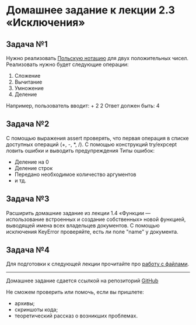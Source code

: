 # Домашнее задание к лекции 2.3 «Исключения»

## Задача №1

Нужно
реализовать [Польскую нотацию](https://ru.wikipedia.org/wiki/%D0%9F%D0%BE%D0%BB%D1%8C%D1%81%D0%BA%D0%B0%D1%8F_%D0%BD%D0%BE%D1%82%D0%B0%D1%86%D0%B8%D1%8F)
для двух положительных чисел.
Реализовать нужно будет следующие операции:

1. Сложение
2. Вычитание
3. Умножение
4. Деление

Например, пользователь вводит: + 2 2
Ответ должен быть: 4

## Задача №2

С помощью выражения assert проверять, что первая операция в списке доступных операций (+, -, *, /).
С помощью конструкций try/expcept ловить ошибки и выводить предупреждения
Типы ошибок:

- Деление на 0
- Деление строк
- Передано необходимое количество аргументов
- и тд.

## Задача №3

Расширить домашние задание из лекции 1.4 «Функции — использование встроенных и создание собственных» новой функцией,
выводящей имена всех владельцев документов. С помощью исключения KeyError проверяйте, есть ли поле "name" у документа.

## Задача №4

Для подготовки к следующей лекции прочитайте
про [работу с файлами](https://pythonworld.ru/tipy-dannyx-v-python/fajly-rabota-s-fajlami.html).



---
Домашнее задание сдается ссылкой на репозиторий [GitHub](https://github.com/)

Не сможем проверить или помочь, если вы пришлете:

* архивы;
* скриншоты кода;
* теоретический рассказ о возникших проблемах.